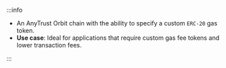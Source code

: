 :::info

- An AnyTrust Orbit chain with the ability to specify a custom `ERC-20` gas token.
- **Use case**: Ideal for applications that require custom gas fee tokens and lower transaction fees.

:::
